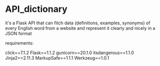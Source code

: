 # API_dictionary
it's a Flask API that can fitch data (definitions, examples, synonyms) of every English word from a website and represent it clearly and nicely in a JSON format


requirements:

click==7.1.2
Flask==1.1.2
gunicorn==20.1.0
itsdangerous==1.1.0
Jinja2==2.11.3
MarkupSafe==1.1.1
Werkzeug==1.0.1
